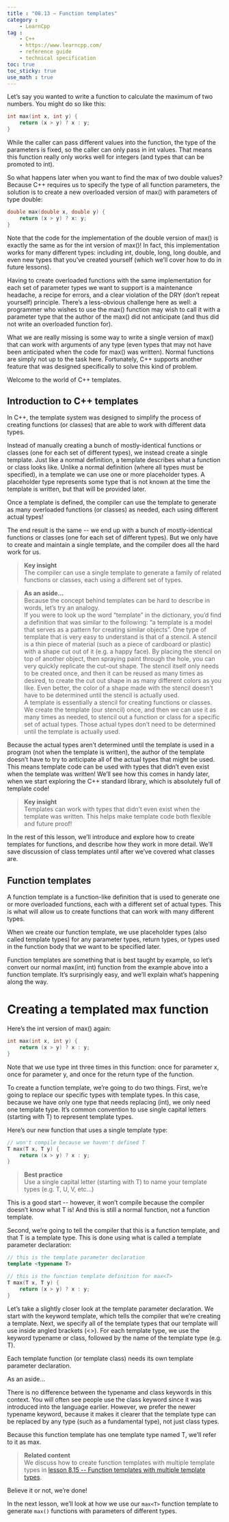 ```yaml
---
title : "08.13 — Function templates"
category :
    - LearnCpp
tag : 
    - C++
    - https://www.learncpp.com/
    - reference guide
    - technical specification
toc: true  
toc_sticky: true 
use_math : true
---
```




Let’s say you wanted to write a function to calculate the maximum of two numbers. You might do so like this:

```c++
int max(int x, int y) {
    return (x > y) ? x : y;
}
```

While the caller can pass different values into the function, the type of the parameters is fixed, so the caller can only pass in int values. That means this function really only works well for integers (and types that can be promoted to int).

So what happens later when you want to find the max of two double values? Because C++ requires us to specify the type of all function parameters, the solution is to create a new overloaded version of max() with parameters of type double:

```c++
double max(double x, double y) {
    return (x > y) ? x: y;
}
```

Note that the code for the implementation of the double version of max() is exactly the same as for the int version of max()! In fact, this implementation works for many different types: including int, double, long, long double, and even new types that you’ve created yourself (which we’ll cover how to do in future lessons).

Having to create overloaded functions with the same implementation for each set of parameter types we want to support is a maintenance headache, a recipe for errors, and a clear violation of the DRY (don’t repeat yourself) principle. There’s a less-obvious challenge here as well: a programmer who wishes to use the max() function may wish to call it with a parameter type that the author of the max() did not anticipate (and thus did not write an overloaded function for).

What we are really missing is some way to write a single version of max() that can work with arguments of any type (even types that may not have been anticipated when the code for max() was written). Normal functions are simply not up to the task here. Fortunately, C++ supports another feature that was designed specifically to solve this kind of problem.

Welcome to the world of C++ templates.


## Introduction to C++ templates

In C++, the template system was designed to simplify the process of creating functions (or classes) that are able to work with different data types.

Instead of manually creating a bunch of mostly-identical functions or classes (one for each set of different types), we instead create a single template. Just like a normal definition, a template describes what a function or class looks like. Unlike a normal definition (where all types must be specified), in a template we can use one or more placeholder types. A placeholder type represents some type that is not known at the time the template is written, but that will be provided later.

Once a template is defined, the compiler can use the template to generate as many overloaded functions (or classes) as needed, each using different actual types!

The end result is the same -- we end up with a bunch of mostly-identical functions or classes (one for each set of different types). But we only have to create and maintain a single template, and the compiler does all the hard work for us.

>**Key insight**  
The compiler can use a single template to generate a family of related functions or classes, each using a different set of types.

>**As an aside…**  
Because the concept behind templates can be hard to describe in words, let’s try an analogy.  
If you were to look up the word “template” in the dictionary, you’d find a definition that was similar to the following: “a template is a model that serves as a pattern for creating similar objects”. One type of template that is very easy to understand is that of a stencil. A stencil is a thin piece of material (such as a piece of cardboard or plastic) with a shape cut out of it (e.g. a happy face). By placing the stencil on top of another object, then spraying paint through the hole, you can very quickly replicate the cut-out shape. The stencil itself only needs to be created once, and then it can be reused as many times as desired, to create the cut out shape in as many different colors as you like. Even better, the color of a shape made with the stencil doesn’t have to be determined until the stencil is actually used.  
A template is essentially a stencil for creating functions or classes. We create the template (our stencil) once, and then we can use it as many times as needed, to stencil out a function or class for a specific set of actual types. Those actual types don’t need to be determined until the template is actually used.

Because the actual types aren’t determined until the template is used in a program (not when the template is written), the author of the template doesn’t have to try to anticipate all of the actual types that might be used. This means template code can be used with types that didn’t even exist when the template was written! We’ll see how this comes in handy later, when we start exploring the C++ standard library, which is absolutely full of template code!

>**Key insight**  
Templates can work with types that didn’t even exist when the template was written. This helps make template code both flexible and future proof!

In the rest of this lesson, we’ll introduce and explore how to create templates for functions, and describe how they work in more detail. We’ll save discussion of class templates until after we’ve covered what classes are.


## Function templates

A function template is a function-like definition that is used to generate one or more overloaded functions, each with a different set of actual types. This is what will allow us to create functions that can work with many different types.

When we create our function template, we use placeholder types (also called template types) for any parameter types, return types, or types used in the function body that we want to be specified later.

Function templates are something that is best taught by example, so let’s convert our normal max(int, int) function from the example above into a function template. It’s surprisingly easy, and we’ll explain what’s happening along the way.


# Creating a templated max function

Here’s the int version of max() again:

```c++
int max(int x, int y) {
    return (x > y) ? x : y;
}
```

Note that we use type int three times in this function: once for parameter x, once for parameter y, and once for the return type of the function.

To create a function template, we’re going to do two things. First, we’re going to replace our specific types with template types. In this case, because we have only one type that needs replacing (int), we only need one template type. It’s common convention to use single capital letters (starting with T) to represent template types.

Here’s our new function that uses a single template type:

```c++
// won't compile because we haven't defined T
T max(T x, T y) {
    return (x > y) ? x : y;
}
```

>**Best practice**  
Use a single capital letter (starting with T) to name your template types (e.g. T, U, V, etc…)

This is a good start -- however, it won’t compile because the compiler doesn’t know what T is! And this is still a normal function, not a function template.

Second, we’re going to tell the compiler that this is a function template, and that T is a template type. This is done using what is called a template parameter declaration:

```c++
// this is the template parameter declaration
template <typename T> 

// this is the function template definition for max<T>
T max(T x, T y) {
    return (x > y) ? x : y;
}
```

Let’s take a slightly closer look at the template parameter declaration. We start with the keyword template, which tells the compiler that we’re creating a template. Next, we specify all of the template types that our template will use inside angled brackets (<>). For each template type, we use the keyword typename or class, followed by the name of the template type (e.g. T).

Each template function (or template class) needs its own template parameter declaration.

As an aside…

There is no difference between the typename and class keywords in this context. You will often see people use the class keyword since it was introduced into the language earlier. However, we prefer the newer typename keyword, because it makes it clearer that the template type can be replaced by any type (such as a fundamental type), not just class types.

Because this function template has one template type named T, we’ll refer to it as max<T>.

>**Related content**  
We discuss how to create function templates with multiple template types in [lesson 8.15 -- Function templates with multiple template types](https://www.learncpp.com/cpp-tutorial/function-templates-with-multiple-template-types/).

Believe it or not, we’re done!

In the next lesson, we’ll look at how we use our `max<T>` function template to generate `max()` functions with parameters of different types.